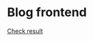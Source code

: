# Blog frontend
[Check result]([url](https://app.netlify.com/sites/tangerine-salmiakki-6b6eff/overview)https://app.netlify.com/sites/tangerine-salmiakki-6b6eff/overview)
